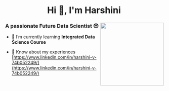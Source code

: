 <h1 align="center">Hi 👋, I'm Harshini</h1>
<h3 align="center">A passionate Future Data Scientist 😎<img align="right" src = "https://mir-s3-cdn-cf.behance.net/project_modules/disp/601014116770475.6068beff4640a.gif" max-width="200" height="200"></h3>

- 🌱 I’m currently learning **Integrated Data Science Course**

<!--- 👨‍💻 All of my projects are available at [https://github.com/mvharsh](https://github.com/mvharsh)

- 📫 How to reach me **harshiniv@student.tce.edu** --->

- 📄 Know about my experiences [https://www.linkedin.com/in/harshini-v-74b052249/](https://www.linkedin.com/in/harshini-v-74b052249/)


<!--- 
👀 I’m interested in Machine Learning and Deep Learning 
- 📫 You can find me on Linkedin
--->


<!---
mvharsh/mvharsh is a ✨ special ✨ repository because its `README.md` (this file) appears on your GitHub profile.
You can click the Preview link to take a look at your changes.
--->
